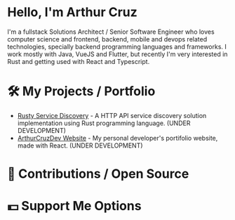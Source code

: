 # Hello, I'm Arthur Cruz
I'm a fullstack Solutions Architect / Senior Software Engineer who loves computer science and frontend, backend, mobile and devops related technologies, specially backend programming languages and frameworks. I work mostly with Java, VueJS and Flutter, but recently I'm very interested in Rust and getting used with React and Typescript.

# 🛠️ My Projects / Portfolio
* [Rusty Service Discovery](https://github.com/ArthurCruzDev/rusty-service-discovery) - A HTTP API service discovery solution implementation using Rust programming language. (UNDER DEVELOPMENT)
* [ArthurCruzDev Website](https://github.com/ArthurCruzDev/arthurcruzdev-website) - My personal developer's portifolio website, made with React. (UNDER DEVELOPMENT)
  
# 🤝 Contributions / Open Source

# 💵 Support Me Options
